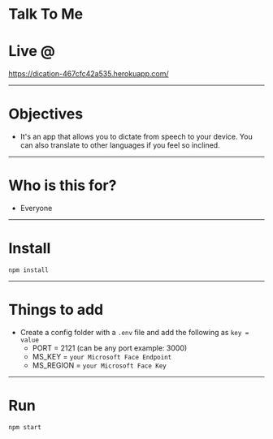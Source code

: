 # Talk To Me


# Live @

https://dication-467cfc42a535.herokuapp.com/

---

# Objectives

- It's an app that allows you to dictate from speech to your device. You can also translate to other languages if you feel so inclined.

---

# Who is this for? 

- Everyone

---


# Install

`npm install`

---

# Things to add

- Create a config folder with a `.env` file and add the following as `key = value`
  - PORT = 2121 (can be any port example: 3000)
  - MS_KEY = `your Microsoft Face Endpoint`
  - MS_REGION = `your Microsoft Face Key`

---

# Run

`npm start`
